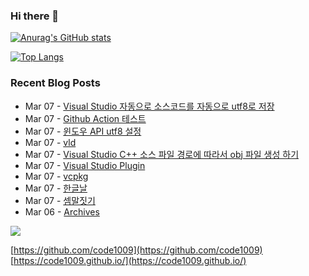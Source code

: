 ### Hi there 👋

[![Anurag's GitHub stats](https://github-readme-stats.vercel.app/api?username=code1009)](https://github.com/anuraghazra/github-readme-stats)

[![Top Langs](https://github-readme-stats.vercel.app/api/top-langs/?username=code1009)](https://github.com/anuraghazra/github-readme-stats)


### Recent Blog Posts
<!-- feed start -->
- Mar 07 - [Visual Studio 자동으로 소스코드를 자동으로 utf8로 저장](https://code1009.github.io/p/visual-studio-%EC%9E%90%EB%8F%99%EC%9C%BC%EB%A1%9C-%EC%86%8C%EC%8A%A4%EC%BD%94%EB%93%9C%EB%A5%BC-%EC%9E%90%EB%8F%99%EC%9C%BC%EB%A1%9C-utf8%EB%A1%9C-%EC%A0%80%EC%9E%A5/)
- Mar 07 - [Github Action 테스트](https://code1009.github.io/p/github-action-%ED%85%8C%EC%8A%A4%ED%8A%B8/)
- Mar 07 - [윈도우 API utf8 설정](https://code1009.github.io/p/%EC%9C%88%EB%8F%84%EC%9A%B0-api-utf8-%EC%84%A4%EC%A0%95/)
- Mar 07 - [vld](https://code1009.github.io/p/vld/)
- Mar 07 - [Visual Studio C++ 소스 파일 경로에 따라서 obj 파일 생성 하기](https://code1009.github.io/p/visual-studio-c-%EC%86%8C%EC%8A%A4-%ED%8C%8C%EC%9D%BC-%EA%B2%BD%EB%A1%9C%EC%97%90-%EB%94%B0%EB%9D%BC%EC%84%9C-obj-%ED%8C%8C%EC%9D%BC-%EC%83%9D%EC%84%B1-%ED%95%98%EA%B8%B0/)
- Mar 07 - [Visual Studio Plugin](https://code1009.github.io/p/visual-studio-plugin/)
- Mar 07 - [vcpkg](https://code1009.github.io/p/vcpkg/)
- Mar 07 - [한글날](https://code1009.github.io/p/%ED%95%9C%EA%B8%80%EB%82%A0/)
- Mar 07 - [셈말짓기](https://code1009.github.io/p/%EC%85%88%EB%A7%90%EC%A7%93%EA%B8%B0/)
- Mar 06 - [Archives](https://code1009.github.io/archives/)
<!-- feed end -->

<!-- GitHub Profile Views Counter -->
![](https://avatars.githubusercontent.com/u/9472495?s=400&u=2df04e1c78d875ea822f513017663edec6e366e3&v=4)

<!-- SNS Links -->
[https://github.com/code1009](https://github.com/code1009)  
[https://code1009.github.io/](https://code1009.github.io/)  

<!--
**code1009/code1009** is a ✨ _special_ ✨ repository because its `README.md` (this file) appears on your GitHub profile.

Here are some ideas to get you started:

- 🔭 I’m currently working on ...
- 🌱 I’m currently learning ...
- 👯 I’m looking to collaborate on ...
- 🤔 I’m looking for help with ...
- 💬 Ask me about ...
- 📫 How to reach me: ...
- 😄 Pronouns: ...
- ⚡ Fun fact: ...
-->
